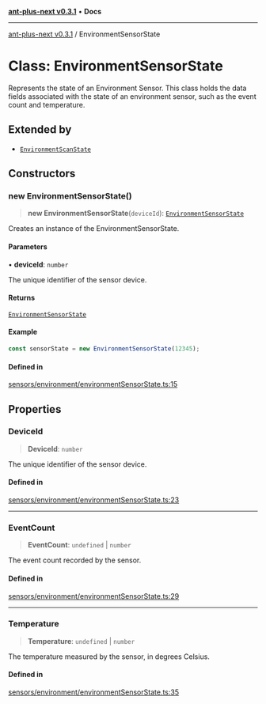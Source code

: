 [**ant-plus-next v0.3.1**](../README.md) • **Docs**

***

[ant-plus-next v0.3.1](../README.md) / EnvironmentSensorState

# Class: EnvironmentSensorState

Represents the state of an Environment Sensor.
This class holds the data fields associated with the state of an environment sensor,
such as the event count and temperature.

## Extended by

- [`EnvironmentScanState`](EnvironmentScanState.md)

## Constructors

### new EnvironmentSensorState()

> **new EnvironmentSensorState**(`deviceId`): [`EnvironmentSensorState`](EnvironmentSensorState.md)

Creates an instance of the EnvironmentSensorState.

#### Parameters

• **deviceId**: `number`

The unique identifier of the sensor device.

#### Returns

[`EnvironmentSensorState`](EnvironmentSensorState.md)

#### Example

```ts
const sensorState = new EnvironmentSensorState(12345);
```

#### Defined in

[sensors/environment/environmentSensorState.ts:15](https://github.com/Benjamin-Stefan/ant-plus-next/blob/c9567bc41ed33c15275cf583dde1cd362dcbccff/src/sensors/environment/environmentSensorState.ts#L15)

## Properties

### DeviceId

> **DeviceId**: `number`

The unique identifier of the sensor device.

#### Defined in

[sensors/environment/environmentSensorState.ts:23](https://github.com/Benjamin-Stefan/ant-plus-next/blob/c9567bc41ed33c15275cf583dde1cd362dcbccff/src/sensors/environment/environmentSensorState.ts#L23)

***

### EventCount

> **EventCount**: `undefined` \| `number`

The event count recorded by the sensor.

#### Defined in

[sensors/environment/environmentSensorState.ts:29](https://github.com/Benjamin-Stefan/ant-plus-next/blob/c9567bc41ed33c15275cf583dde1cd362dcbccff/src/sensors/environment/environmentSensorState.ts#L29)

***

### Temperature

> **Temperature**: `undefined` \| `number`

The temperature measured by the sensor, in degrees Celsius.

#### Defined in

[sensors/environment/environmentSensorState.ts:35](https://github.com/Benjamin-Stefan/ant-plus-next/blob/c9567bc41ed33c15275cf583dde1cd362dcbccff/src/sensors/environment/environmentSensorState.ts#L35)
